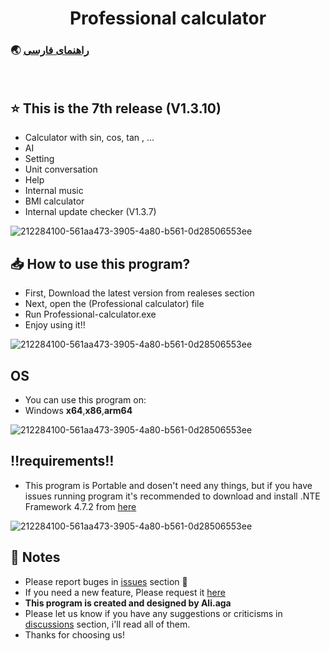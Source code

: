 <h1 align="center">Professional calculator</h1>

### 🌏 [راهنمای فارسی](https://github.com/AliAgaAbd/GUI-Professional-calculator/blob/main/Persian%20README.md)
<p align="center">
</p>
<div></div>
<br>

## ⭐ This is the 7th release (V1.3.10)

- Calculator with sin, cos, tan , ...
- AI
- Setting
- Unit conversation
- Help
- Internal music
- BMI calculator
- Internal update checker (V1.3.7)

![212284100-561aa473-3905-4a80-b561-0d28506553ee](https://github.com/mansor427/IpScanner/assets/104245967/b09437c5-ffbc-49b9-ab64-fd138739dd66)

## 📥 How to use this program?
- First, Download the latest version from realeses section
- Next, open the (Professional calculator) file
- Run Professional-calculator.exe
- Enjoy using it!!

![212284100-561aa473-3905-4a80-b561-0d28506553ee](https://github.com/mansor427/IpScanner/assets/104245967/b09437c5-ffbc-49b9-ab64-fd138739dd66)

## **OS**
- You can use this program on:
- Windows **x64**,**x86**,**arm64**

![212284100-561aa473-3905-4a80-b561-0d28506553ee](https://github.com/mansor427/IpScanner/assets/104245967/b09437c5-ffbc-49b9-ab64-fd138739dd66)

## ‼️requirements‼️
- This program is Portable and dosen't need any things, but if you have issues running program it's recommended to download and install .NTE Framework 4.7.2 from [here](https://dotnet.microsoft.com/en-us/download/dotnet-framework/net472)

![212284100-561aa473-3905-4a80-b561-0d28506553ee](https://github.com/mansor427/IpScanner/assets/104245967/b09437c5-ffbc-49b9-ab64-fd138739dd66)

</p>

## 📜 Notes
- Please report buges in [issues](https://github.com/AliAgaAbd/GUI-Professional-calculator/issues) section 🙏
- If you need a new feature, Please request it [here](https://github.com/AliAgaAbd/GUI-Professional-calculator/issues/new?template=feature_request.md)
- **This program is created and designed by Ali.aga**
- Please let us know if you have any suggestions or criticisms in [discussions](https://github.com/AliAgaAbd/GUI-Professional-calculator/discussions) section, i'll read all of them.
- Thanks for choosing us!
<br>
